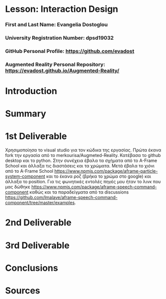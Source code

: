 # Lesson: Interaction Design

### First and Last Name: Evangelia Dostoglou
### University Registration Number: dpsd19032
### GitHub Personal Profile: https://github.com/evadost
### Augmented Reality Personal Repository: https://evadost.github.io/Augmented-Reality/

# Introduction

# Summary


# 1st Deliverable
Χρησιμοποίησα το visual studio για τον κώδικα της εργασίας. Πρώτα έκανα fork την εργασία από το merkourisa/Augmeted-Reality. Κατέβασα το github desktop και το python.
Στην συνέχεια έβαλα τα σχήματα από το A-Frame School και άλλαξα τις διαστάσεις και τα χρώματα. Μετά έβαλα το χιόνι από το A-Frame School https://www.npmjs.com/package/aframe-particle-system-component και το έκανα ροζ (βρήκα το χρώμα στο google) και άλλαξα το position. Για τις φωνητικές εντολές πηγές μου ήταν το λινκ που μας δώθηκε https://www.npmjs.com/package/aframe-speech-command-component καθώς και τα παραδείγματα από τα discussions https://github.com/lmalave/aframe-speech-command-component/tree/master/examples.


# 2nd Deliverable



# 3rd Deliverable 


# Conclusions


# Sources
